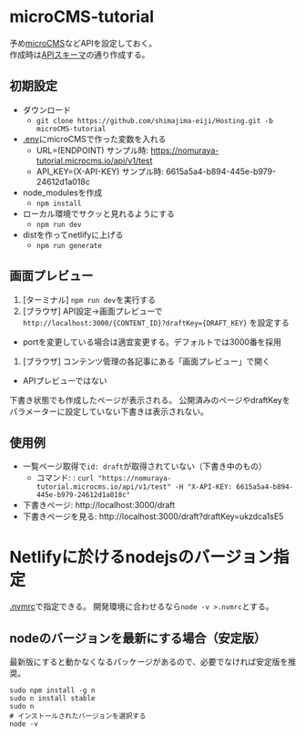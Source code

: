 # microCMS-tutorial
予め[microCMS](https://microcms.io)などAPIを設定しておく。
<br>作成時は[APIスキーマ](https://github.com/shimajima-eiji/Hosting/blob/APIスキーマ.json)の通り作成する。

## 初期設定
- ダウンロード
  - `git clone https://github.com/shimajima-eiji/Hosting.git -b microCMS-tutorial`
- [.env](https://github.com/shimajima-eiji/Hosting/blob/microCMS-tutorial/.env)にmicroCMSで作った変数を入れる
  - URL=(ENDPOINT)  サンプル時: https://nomuraya-tutorial.microcms.io/api/v1/test
  - API_KEY=(X-API-KEY)  サンプル時: 6615a5a4-b894-445e-b979-24612d1a018c
- node_modulesを作成
  - `npm install`
- ローカル環境でサクッと見れるようにする
  - `npm run dev`
- distを作ってnetlifyに上げる
  - `npm run generate`

## 画面プレビュー
1. [ターミナル] `npm run dev`を実行する
1. [ブラウザ] API設定->画面プレビューで `http://localhost:3000/{CONTENT_ID}?draftKey={DRAFT_KEY}` を設定する
  - portを変更している場合は適宜変更する。デフォルトでは3000番を採用
1. [ブラウザ] コンテンツ管理の各記事にある「画面プレビュー」で開く
  - APIプレビューではない

下書き状態でも作成したページが表示される。
公開済みのページやdraftKeyをパラメーターに設定していない下書きは表示されない。

## 使用例
- 一覧ページ取得で`id: draft`が取得されていない（下書き中のもの）
  - コマンド: : `curl "https://nomuraya-tutorial.microcms.io/api/v1/test" -H "X-API-KEY: 6615a5a4-b894-445e-b979-24612d1a018c"`
- 下書きページ: http://localhost:3000/draft
- 下書きページを見る: http://localhost:3000/draft?draftKey=ukzdca1sE5

# Netlifyに於けるnodejsのバージョン指定
[.nvmrc](https://github.com/shimajima-eiji/Hosting/blob/microCMS-tutorial/.nvmrc)で指定できる。
開発環境に合わせるなら`node -v >.nvmrc`とする。

## nodeのバージョンを最新にする場合（安定版）
最新版にすると動かなくなるパッケージがあるので、必要でなければ安定版を推奨。

```
sudo npm install -g n
sudo n install stable
sudo n
# インストールされたバージョンを選択する
node -v
```

